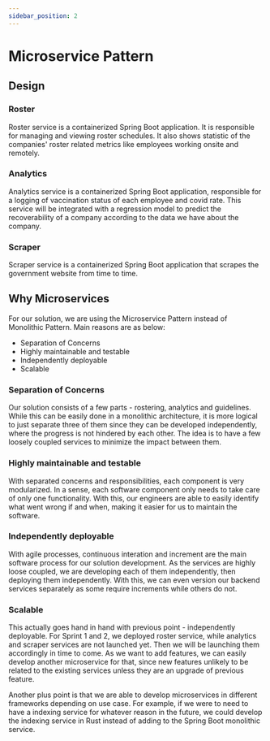 ```yaml
---
sidebar_position: 2
---
```


# Microservice Pattern

## Design

### Roster 
Roster service is a containerized Spring Boot application. It is responsible for managing and viewing roster schedules. It also shows statistic of the companies' roster related metrics like employees working onsite and remotely.
### Analytics
Analytics service is a containerized Spring Boot application, responsible for a logging of vaccination status of each employee and covid rate. This service will be integrated with a regression model to predict the recoverability of a company according to the data we have about the company.

### Scraper
Scraper service is a containerized Spring Boot application that scrapes the government website from time to time.

## Why Microservices

For our solution, we are using the Microservice Pattern instead of Monolithic Pattern. Main reasons are as below:
- Separation of Concerns 
- Highly maintainable and testable
- Independently deployable
- Scalable

### Separation of Concerns
Our solution consists of a few parts - rostering, analytics and guidelines. While this can be easily done in a monolithic architecture, it is more logical to just separate three of them since they can be developed independently, where the progress is not hindered by each other. The idea is to have a few loosely coupled services to minimize the impact between them.

### Highly maintainable and testable
With separated concerns and responsibilities, each component is very modularized. In a sense, each software component only needs to take care of only one functionality. With this, our engineers are able to easily identify what went wrong if and when, making it easier for us to maintain the software.

### Independently deployable
With agile processes, continuous interation and increment are the main software process for our solution development. As the services are highly loose coupled, we are developing each of them independently, then deploying them independently. With this, we can even version our backend services separately as some require increments while others do not.

### Scalable 
This actually goes hand in hand with previous point - independently deployable. For Sprint 1 and 2, we deployed roster service, while analytics and scraper services are not launched yet. Then we will be launching them accordingly in time to come. As we want to add features, we can easily develop another microservice for that, since new features unlikely to be related to the existing services unless they are an upgrade of previous feature. 

Another plus point is that we are able to develop microservices in different frameworks depending on use case. For example, if we were to need to have a indexing service for whatever reason in the future, we could develop the indexing service in Rust instead of adding to the Spring Boot monolithic service. 
